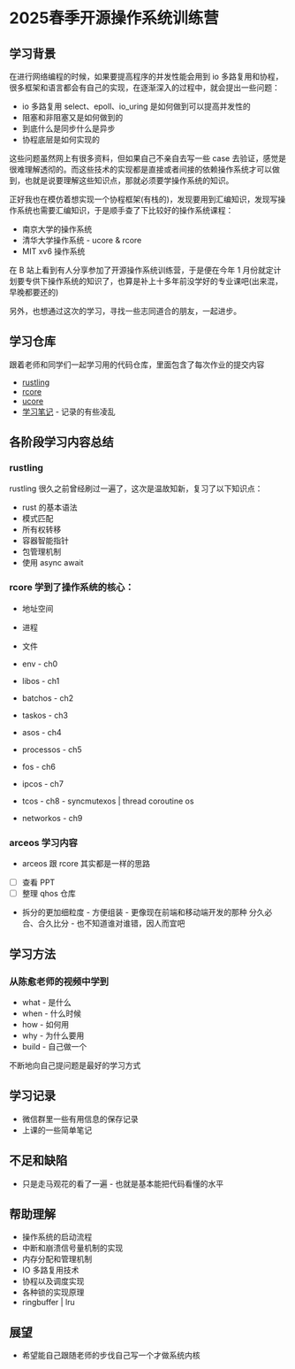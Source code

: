 # 2025春季开源操作系统训练营

## 学习背景

在进行网络编程的时候，如果要提高程序的并发性能会用到 io 多路复用和协程，很多框架和语言都会有自己的实现，在逐渐深入的过程中，就会提出一些问题：

- io 多路复用 select、epoll、io_uring 是如何做到可以提高并发性的
- 阻塞和非阻塞又是如何做到的
- 到底什么是同步什么是异步
- 协程底层是如何实现的

这些问题虽然网上有很多资料，但如果自己不亲自去写一些 case 去验证，感觉是很难理解透彻的。而这些技术的实现都是直接或者间接的依赖操作系统才可以做到，也就是说要理解这些知识点，那就必须要学操作系统的知识。

正好我也在模仿着想实现一个协程框架(有栈的)，发现要用到汇编知识，发现写操作系统也需要汇编知识，于是顺手查了下比较好的操作系统课程：

- 南京大学的操作系统
- 清华大学操作系统 - ucore & rcore
- MIT xv6 操作系统

在 B 站上看到有人分享参加了开源操作系统训练营，于是便在今年 1 月份就定计划要专供下操作系统的知识了，也算是补上十多年前没学好的专业课吧(出来混，早晚都要还的)

另外，也想通过这次的学习，寻找一些志同道合的朋友，一起进步。

## 学习仓库

跟着老师和同学们一起学习用的代码仓库，里面包含了每次作业的提交内容

- [rustling](https://github.com/LearningOS/2025s-rustling-CreatorMetaSky)
- [rcore](https://github.com/LearningOS/2025s-rcore-CreatorMetaSky)
- [ucore](https://github.com/LearningOS/2025s-arceos-CreatorMetaSky)
- [学习笔记](https://github.com/osxspace/qhos) - 记录的有些凌乱

## 各阶段学习内容总结

### rustling

rustling 很久之前曾经刷过一遍了，这次是温故知新，复习了以下知识点：

- rust 的基本语法
- 模式匹配
- 所有权转移
- 容器智能指针
- 包管理机制
- 使用 async await

### rcore 学到了操作系统的核心：

- 地址空间
- 进程
- 文件

- env - ch0
- libos - ch1
- batchos - ch2
- taskos - ch3 
- asos - ch4
- processos - ch5
- fos - ch6
- ipcos - ch7
- tcos - ch8 - syncmutexos | thread coroutine os
- networkos - ch9

### arceos 学习内容

- arceos 跟 rcore 其实都是一样的思路
- [ ] 查看 PPT
- [ ] 整理 qhos 仓库
- 拆分的更加细粒度 - 方便组装 - 更像现在前端和移动端开发的那种 分久必合、合久比分 - 也不知道谁对谁错，因人而宜吧

## 学习方法

### 从陈愈老师的视频中学到

- what - 是什么
- when - 什么时候
- how - 如何用
- why - 为什么要用
- build - 自己做一个

不断地向自己提问题是最好的学习方式

## 学习记录

- 微信群里一些有用信息的保存记录
- 上课的一些简单笔记

## 不足和缺陷

- 只是走马观花的看了一遍 - 也就是基本能把代码看懂的水平

## 帮助理解

- 操作系统的启动流程
- 中断和崩溃信号量机制的实现
- 内存分配和管理机制
- IO 多路复用技术
- 协程以及调度实现
- 各种锁的实现原理
- ringbuffer | lru

## 展望

- 希望能自己跟随老师的步伐自己写一个才做系统内核